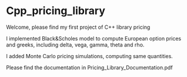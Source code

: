 # Cpp_pricing_library

Welcome, please find my first project of C++ library pricing

I implemented Black&Scholes model to compute European option prices and greeks, including delta, vega, gamma, theta and rho.

I added Monte Carlo pricing simulations, computing same quantities.

Please find the documentation in Pricing_Library_Documentation.pdf
